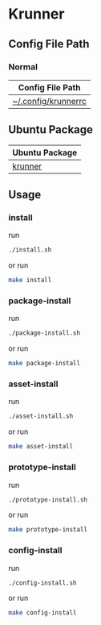 
# Krunner


## Config File Path


### Normal

| Config File Path |
| --- |
| [~/.config/krunnerrc](./asset/overlay/etc/skel/.config/krunnerrc) |




## Ubuntu Package

| Ubuntu Package |
| --- |
| [krunner](https://packages.ubuntu.com/noble/krunner) |




## Usage


### install

run

``` sh
./install.sh
```

or run

``` sh
make install
```


### package-install

run

``` sh
./package-install.sh
```

or run

``` sh
make package-install
```


### asset-install

run

``` sh
./asset-install.sh
```

or run

``` sh
make asset-install
```


### prototype-install

run

``` sh
./prototype-install.sh
```

or run

``` sh
make prototype-install
```


### config-install

run

``` sh
./config-install.sh
```

or run

``` sh
make config-install
```
